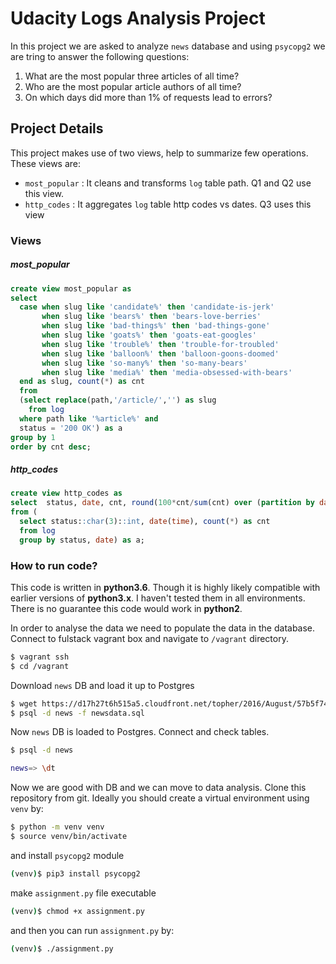 # Udacity Logs Analysis Project
In this project we are asked to analyze `news` database and using `psycopg2` we are tring to answer the following questions:

1. What are the most popular three articles of all time?
2. Who are the most popular article authors of all time?
3. On which days did more than 1% of requests lead to errors?

## Project Details
This project makes use of two views, help to summarize few operations. These views are:

- `most_popular` : It cleans and transforms `log` table path. Q1 and Q2 use this view.
- `http_codes` : It aggregates `log` table http codes vs dates. Q3 uses this view

### Views

##### most_popular

```sql
create view most_popular as
select
  case when slug like 'candidate%' then 'candidate-is-jerk'
       when slug like 'bears%' then 'bears-love-berries'
       when slug like 'bad-things%' then 'bad-things-gone'
       when slug like 'goats%' then 'goats-eat-googles'
       when slug like 'trouble%' then 'trouble-for-troubled'
       when slug like 'balloon%' then 'balloon-goons-doomed'
       when slug like 'so-many%' then 'so-many-bears'
       when slug like 'media%' then 'media-obsessed-with-bears'
  end as slug, count(*) as cnt
  from
  (select replace(path,'/article/','') as slug
    from log
  where path like '%article%' and
  status = '200 OK') as a
group by 1
order by cnt desc;

```

##### http_codes
```sql
create view http_codes as
select  status, date, cnt, round(100*cnt/sum(cnt) over (partition by date),2) as ratio
from (
  select status::char(3)::int, date(time), count(*) as cnt
  from log
  group by status, date) as a;
```

### How to run code?
This code is written in **python3.6**. Though it is highly likely compatible with earlier versions of **python3.x**. I haven't tested them in all environments. There is no guarantee this code would work in **python2**.

In order to analyse the data we need to populate the data in the database. Connect to fulstack vagrant box and navigate to `/vagrant` directory.
```sh
$ vagrant ssh
$ cd /vagrant
```

Download `news` DB and load it up to Postgres
```sh
$ wget https://d17h27t6h515a5.cloudfront.net/topher/2016/August/57b5f748_newsdata/newsdata.zip && unzip newsdata.zip
$ psql -d news -f newsdata.sql
```

Now `news` DB is loaded to Postgres. Connect and check tables.
```sh
$ psql -d news

news=> \dt
```

Now we are good with DB and we can move to data analysis. Clone this repository from git. Ideally you should create a virtual environment using `venv` by:
```sh
$ python -m venv venv
$ source venv/bin/activate
```
and install `psycopg2` module
```sh
(venv)$ pip3 install psycopg2
```

make `assignment.py` file executable
```sh
(venv)$ chmod +x assignment.py
```

and then you can run `assignment.py` by:
```sh
(venv)$ ./assignment.py
```


